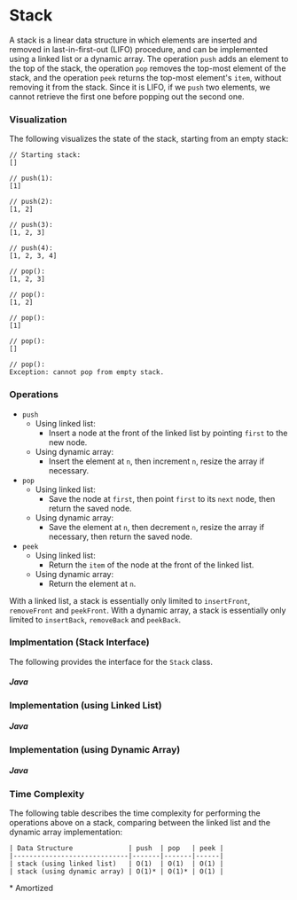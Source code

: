 # Stack

A stack is a linear data structure in which elements are inserted and removed in last-in-first-out 
(LIFO) procedure, and can be implemented using a linked list or a dynamic array. The operation 
`push` adds an element to the top of the stack, the operation `pop` removes the top-most element of 
the stack, and the operation `peek` returns the top-most element's `item`, without removing it from 
the stack. Since it is LIFO, if we `push` two elements, we cannot retrieve the first one before 
popping out the second one.

### Visualization

The following visualizes the state of the stack, starting from an empty stack:

```
// Starting stack:
[]

// push(1):
[1]

// push(2):
[1, 2]

// push(3):
[1, 2, 3]

// push(4):
[1, 2, 3, 4]

// pop():
[1, 2, 3]

// pop():
[1, 2]

// pop():
[1]

// pop():
[]

// pop():
Exception: cannot pop from empty stack.
```

### Operations

- `push`
    - Using linked list: 
        - Insert a node at the front of the linked list by pointing `first`
        to the new node.
    - Using dynamic array:
        - Insert the element at `n`, then increment `n`, resize the array if
        necessary.
- `pop`
    - Using linked list: 
        - Save the node at `first`, then point `first` to its `next` node, then
        return the saved node.
    - Using dynamic array:
        - Save the element at `n`, then decrement `n`, resize the array if 
        necessary, then return the saved node.
- `peek`
    - Using linked list: 
        - Return the `item` of the node at the front of the linked list.
    - Using dynamic array:
        - Return the element at `n`.

With a linked list, a stack is essentially only limited to `insertFront`, `removeFront` and 
`peekFront`. With a dynamic array, a stack is essentially only limited to `insertBack`, `removeBack` 
and `peekBack`.

### Implmentation (Stack Interface)

The following provides the interface for the `Stack` class.

##### Java

<script src="https://gist.github.com/eliucs/401f801b070f1deb3fb4ce73c435a5eb.js"></script>

### Implementation (using Linked List)

##### Java

<script src="https://gist.github.com/eliucs/9c63ed46f51102c2e5efbf24cb4181bf.js"></script>

### Implementation (using Dynamic Array)

##### Java

<script src="https://gist.github.com/eliucs/972f87410dbbf18da96cb87cd918108f.js"></script>

### Time Complexity

The following table describes the time complexity for performing the operations above on a stack, 
comparing between the linked list and the dynamic array implementation:

```
| Data Structure              | push  | pop   | peek |
|-----------------------------|-------|-------|------|
| stack (using linked list)   | O(1)  | O(1)  | O(1) |
| stack (using dynamic array) | O(1)* | O(1)* | O(1) |
```

\* Amortized
